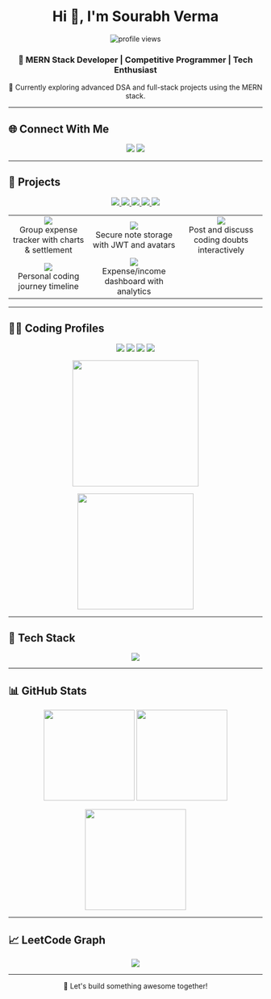 <h1 align="center">Hi 👋, I'm Sourabh Verma</h1>

<p align="center">
  <img src="https://komarev.com/ghpvc/?username=sourabh1211&label=Profile%20views&color=0e75b6&style=flat" alt="profile views"/>
</p>

<h3 align="center">🚀 MERN Stack Developer | Competitive Programmer | Tech Enthusiast</h3>

<p align="center">🌱 Currently exploring advanced DSA and full-stack projects using the MERN stack.</p>

---

## 🌐 Connect With Me

<p align="center">
  <a href="https://linkedin.com/in/sourabh1112" target="_blank"><img src="https://img.shields.io/badge/LinkedIn-%230077B5.svg?style=for-the-badge&logo=linkedin&logoColor=white"/></a>
  <a href="https://instagram.com/sourabh_._verma" target="_blank"><img src="https://img.shields.io/badge/Instagram-%23E4405F.svg?style=for-the-badge&logo=instagram&logoColor=white"/></a>
</p>

---

## 🚀 Projects

<p align="center">
  
  <a href="https://sourabhsplitshare.vercel.app/" target="_blank">
    <img src="https://img.shields.io/badge/SplitShare-Expense%20Tracker-blueviolet?style=for-the-badge" />
  </a>
  <a href="https://sourabhnotevault.vercel.app/" target="_blank">
    <img src="https://img.shields.io/badge/NoteVault-Secure%20Notes-orange?style=for-the-badge" />
  </a>
  <a href="https://sourabhcodly.vercel.app/" target="_blank">
    <img src="https://img.shields.io/badge/Codly-Coding%20Forum-yellow?style=for-the-badge" />
  </a>
  <a href="https://sourabhcodejourney.vercel.app/" target="_blank">
    <img src="https://img.shields.io/badge/CodeJourney-Progress%20Timeline-green?style=for-the-badge" />
  </a>
  <a href="https://sourabhfintrack.vercel.app/" target="_blank">
    <img src="https://img.shields.io/badge/FinTrack-Income%20Expense%20App-cyan?style=for-the-badge" />
  </a>

</p>

<div align="center">

<table>
  <tr>
    <td align="center" width="200">
      <a href="https://sourabhsplitshare.vercel.app/"><img src="https://img.shields.io/badge/-SplitShare-blueviolet?style=for-the-badge" /></a>
      <br/>
      Group expense tracker with charts & settlement
    </td>
    <td align="center" width="200">
      <a href="https://sourabhnotevault.vercel.app/"><img src="https://img.shields.io/badge/-NoteVault-orange?style=for-the-badge" /></a>
      <br/>
      Secure note storage with JWT and avatars
    </td>
    <td align="center" width="200">
      <a href="https://sourabhcodly.vercel.app/"><img src="https://img.shields.io/badge/-Codly-yellow?style=for-the-badge" /></a>
      <br/>
      Post and discuss coding doubts interactively
    </td>
  </tr>
  <tr>
    <td align="center" width="200">
      <a href="https://sourabhcodejourney.vercel.app/"><img src="https://img.shields.io/badge/-CodeJourney-green?style=for-the-badge" /></a>
      <br/>
      Personal coding journey timeline
    </td>
    <td align="center" width="200">
      <a href="https://sourabhfintrack.vercel.app/"><img src="https://img.shields.io/badge/-FinTrack-cyan?style=for-the-badge" /></a>
      <br/>
      Expense/income dashboard with analytics
    </td>
  </tr>
</table>

</div>

---

## 👨‍💻 Coding Profiles

<p align="center">
  <a href="https://leetcode.com/sourabh_1112/"><img src="https://img.shields.io/badge/LeetCode-%23007ACC.svg?style=for-the-badge&logo=leetcode&logoColor=white"/></a>
  <a href="https://codeforces.com/profile/sourabh1112"><img src="https://img.shields.io/badge/Codeforces-1F8ACB?style=for-the-badge&logo=codeforces&logoColor=white"/></a>
  <a href="https://www.codechef.com/users/sourabh_1112"><img src="https://img.shields.io/badge/CodeChef-%235B4638.svg?style=for-the-badge&logo=codechef&logoColor=white"/></a>
  <a href="https://atcoder.jp/users/sourabh1112"><img src="https://img.shields.io/badge/AtCoder-1D3557?style=for-the-badge&logo=atcoder&logoColor=white"/></a>
</p>

<div align="center">
  <img height="250" src="https://leetcard.jacoblin.cool/sourabh_1112?theme=dark&font=Karla" />
</div>

<p align="center">
  <img src="https://codeforces-readme-stats.vercel.app/api/card?username=sourabh1112&theme=github_dark&border_color=2e3440" height="230"/>
</p>

---

## 🔧 Tech Stack

<p align="center">
  <img src="https://skillicons.dev/icons?i=cpp,html,css,js,react,nodejs,express,mongodb,firebase,tailwind,git,vscode" />
</p>

---

## 📊 GitHub Stats

<p align="center">
  <img src="https://github-readme-stats.vercel.app/api?username=sourabh1211&show_icons=true&theme=radical&hide=prs" height="180px"/>
  <img src="https://github-readme-stats.vercel.app/api/top-langs?username=sourabh1211&layout=compact&theme=radical" height="180px"/>
</p>

<p align="center">
  <img src="https://github-readme-streak-stats.herokuapp.com?user=sourabh1211&theme=radical" height="200px"/>
</p>

---

## 📈 LeetCode Graph

<p align="center">
  <img src="https://leetcard.jacoblin.cool/sourabh_1112?ext=heatmap" />
</p>

---

<p align="center">
  💬 Let's build something awesome together!
</p>
